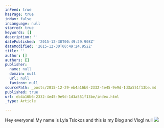 ```yaml
---
inFeed: true
hasPage: true
inNav: false
inLanguage: null
starred: true
keywords: []
description: ''
datePublished: '2015-12-30T00:49:29.908Z'
dateModified: '2015-12-30T00:49:24.952Z'
title: ''
author: []
authors: []
publisher:
  name: null
  domain: null
  url: null
  favicon: null
sourcePath: _posts/2015-12-29-eb4a16b6-2332-4e45-9e9d-1d3a551f13be.md
published: true
url: eb4a16b6-2332-4e45-9e9d-1d3a551f13be/index.html
_type: Article

---
```

Hey everyone! My name is Lyla Tsiokos and this is my Blog and Vlog! null
![](https://the-grid-user-content.s3-us-west-2.amazonaws.com/9f445ca2-ca95-4645-883d-fafc3cc6d17f.png)